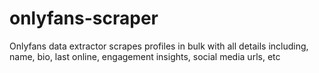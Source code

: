 # onlyfans-scraper
Onlyfans data extractor scrapes profiles in bulk with all details including, name, bio, last online, engagement insights, social media urls, etc
